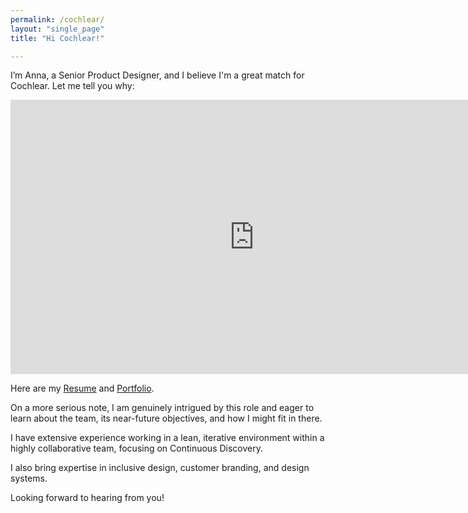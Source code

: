 ```yaml
---
permalink: /cochlear/
layout: "single_page"
title: "Hi Cochlear!"

---
```

<p class="singlePage_bottom">I’m Anna, a Senior Product Designer, and I believe I'm a great match for Cochlear. Let me tell you why:</p>

<div class="video-container"><iframe width="780" height="438.75" src="https://www.youtube.com/embed/Aik_6jVxsUY?si=Ip1yDUTZ7JLo4GGp" title="YouTube video player" frameborder="0" allow="accelerometer; autoplay; clipboard-write; encrypted-media; gyroscope; picture-in-picture; web-share" referrerpolicy="strict-origin-when-cross-origin" allowfullscreen></iframe> </div>

<p class="singlePage">Here are my <a href="../assets/uploads/Resume/Resume_Anna_Kozhevnikova_Cochlear.pdf" target="_blank">Resume</a> and <a href="../../index.html" target="_blank">Portfolio</a>.</p>
<p class="cover_letter">On a more serious note, I am genuinely intrigued by this role and eager to learn about the team, its near-future objectives, and how I might fit in there.</p>
<p>I have extensive experience working in a lean, iterative environment within a highly collaborative team, focusing on Continuous Discovery. </p>
<p>I also bring expertise in inclusive design, customer branding, and design systems.</p>

<div class="callout heart">Looking forward to hearing from you!</div>